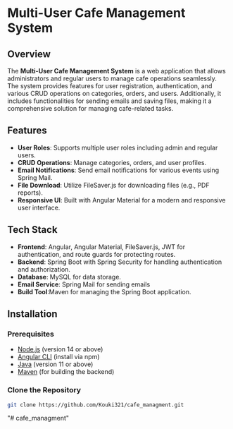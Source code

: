 # Multi-User Cafe Management System

## Overview

The **Multi-User Cafe Management System** is a web application that allows administrators and regular users to manage cafe operations seamlessly. The system provides features for user registration, authentication, and various CRUD operations on categories, orders, and users. Additionally, it includes functionalities for sending emails and saving files, making it a comprehensive solution for managing cafe-related tasks.

## Features

- **User Roles**: Supports multiple user roles including admin and regular users.
- **CRUD Operations**: Manage categories, orders, and user profiles.
- **Email Notifications**: Send email notifications for various events using Spring Mail.
- **File Download**: Utilize FileSaver.js for downloading files (e.g., PDF reports).
- **Responsive UI**: Built with Angular Material for a modern and responsive user interface.

## Tech Stack

- **Frontend**: Angular, Angular Material, FileSaver.js, JWT for authentication, and route guards for protecting routes.
- **Backend**: Spring Boot with Spring Security for handling authentication and authorization.
- **Database**: MySQL for data storage.
- **Email Service**: Spring Mail for sending emails
- **Build Tool**:Maven for managing the Spring Boot application.

## Installation

### Prerequisites

- [Node.js](https://nodejs.org/) (version 14 or above)
- [Angular CLI](https://angular.io/cli) (install via npm)
- [Java](https://www.oracle.com/java/technologies/javase-jdk11-downloads.html) (version 11 or above)
- [Maven](https://maven.apache.org/download.cgi) (for building the backend)

### Clone the Repository

```bash
git clone https://github.com/Kouki321/cafe_managment.git
```

"# cafe_managment"
